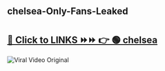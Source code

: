 
 ## chelsea-Only-Fans-Leaked

# <h2><a href="https://clipsfans.com/chelsea&ref=git">🔗 Click to LINKS ⏩⏩ 👉 🟢 chelsea </a></h2>

<a href="https://clipsfans.com/chelsea&ref=git" rel="nofollow" data-target="animated-image.originalLink"><img src="https://i.ibb.co.com/xMMVF88/686577567.gif" alt="Viral Video Original" style="max-width: 100%; display: inline-block;" data-target="animated-image.originalImage"></a>
